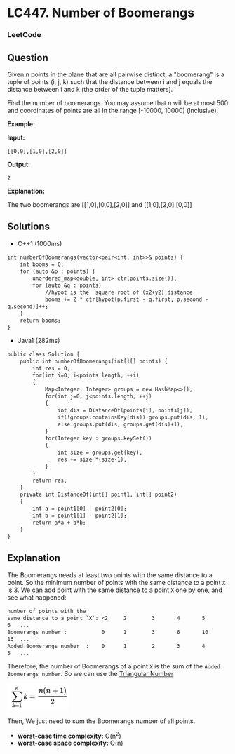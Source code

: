# LC447. Number of Boomerangs

### LeetCode

## Question

Given n points in the plane that are all pairwise distinct, a "boomerang" is a tuple of points (i, j, k) such that the distance between i and j equals the distance between i and k (the order of the tuple matters).

Find the number of boomerangs. You may assume that n will be at most 500 and coordinates of points are all in the range [-10000, 10000] (inclusive).

**Example:**

**Input:**

```
[[0,0],[1,0],[2,0]]
```

**Output:**

```
2
```

**Explanation:**

The two boomerangs are [[1,0],[0,0],[2,0]] and [[1,0],[2,0],[0,0]]

## Solutions


* C++1 (1000ms)
```
int numberOfBoomerangs(vector<pair<int, int>>& points) {
    int booms = 0;
    for (auto &p : points) {
        unordered_map<double, int> ctr(points.size());
        for (auto &q : points)
            //hypot is the  square root of (x2+y2),distance
            booms += 2 * ctr[hypot(p.first - q.first, p.second - q.second)]++;
    }
    return booms;
}
```

* Java1 (282ms)
```
public class Solution {
    public int numberOfBoomerangs(int[][] points) {
        int res = 0;
        for(int i=0; i<points.length; ++i)
        {
            Map<Integer, Integer> groups = new HashMap<>();
            for(int j=0; j<points.length; ++j)
            {
                int dis = DistanceOf(points[i], points[j]);
                if(!groups.containsKey(dis)) groups.put(dis, 1);
                else groups.put(dis, groups.get(dis)+1);
            }
            for(Integer key : groups.keySet())
            {
                int size = groups.get(key);
                res += size *(size-1);
            }
        }
        return res;
    }
    private int DistanceOf(int[] point1, int[] point2)
    {
        int a = point1[0] - point2[0];
        int b = point1[1] - point2[1];
        return a*a + b*b;
    }
}
```

## Explanation

The Boomerangs needs at least two points with the same distance to a point. So the minimum number of points with the same distance to a point `X` is 3. We can add point with the same distance to a point `X` one by one, and see what happened:

```
number of points with the 
same distance to a point `X`: <2     2        3       4       5       6   ...
Boomerangs number :           0      1        3       6       10      15  ...
Added Boomerangs number  :    0      1        2       3       4       5   ...
```

Therefore, the number of Boomerangs of a point `X` is the sum of the `Added Boomerangs number`. So we can use the <a href="https://en.wikipedia.org/wiki/Triangular_number">Triangular Number</a>

![Triangular Number](Images/TriangularNumber.tiff)

Then, We just need to sum the Boomerangs number of all points.

* **worst-case time complexity:** O(n<sup>2</sup>)
* **worst-case space complexity:** O(n)